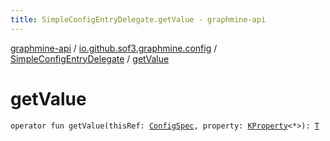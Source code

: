 ```yaml
---
title: SimpleConfigEntryDelegate.getValue - graphmine-api
---
```


[graphmine-api](../../index.html) / [io.github.sof3.graphmine.config](../index.html) / [SimpleConfigEntryDelegate](index.html) / [getValue](./get-value.html)

# getValue

`operator fun getValue(thisRef: `[`ConfigSpec`](../-config-spec/index.html)`, property: `[`KProperty`](https://kotlinlang.org/api/latest/jvm/stdlib/kotlin.reflect/-k-property/index.html)`<*>): `[`T`](index.html#T)